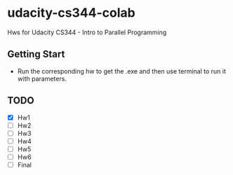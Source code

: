 # udacity-cs344-colab

Hws for Udacity CS344 - Intro to Parallel Programming

## Getting Start

- Run the corresponding hw to get the .exe and then use terminal to run it with parameters.

## TODO
- [x] Hw1
- [ ] Hw2
- [ ] Hw3
- [ ] Hw4
- [ ] Hw5
- [ ] Hw6
- [ ] Final
